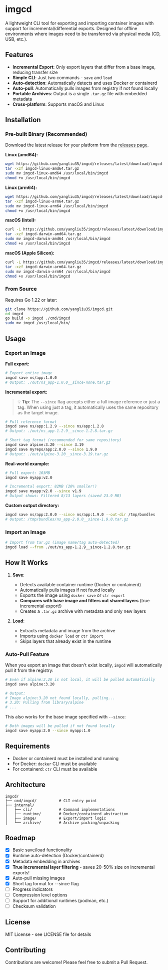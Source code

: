 # imgcd

A lightweight CLI tool for exporting and importing container images with support for incremental/differential exports. Designed for offline environments where images need to be transferred via physical media (CD, USB, etc.).

## Features

- **Incremental Export**: Only export layers that differ from a base image, reducing transfer size
- **Simple CLI**: Just two commands - `save` and `load`
- **Auto-detection**: Automatically detects and uses Docker or containerd
- **Auto-pull**: Automatically pulls images from registry if not found locally
- **Portable Archives**: Output is a single `.tar.gz` file with embedded metadata
- **Cross-platform**: Supports macOS and Linux

## Installation

### Pre-built Binary (Recommended)

Download the latest release for your platform from the [releases page](https://github.com/yangliu35/imgcd/releases).

**Linux (amd64):**
```bash
wget https://github.com/yangliu35/imgcd/releases/latest/download/imgcd-linux-amd64.tar.gz
tar -xzf imgcd-linux-amd64.tar.gz
sudo mv imgcd-linux-amd64 /usr/local/bin/imgcd
chmod +x /usr/local/bin/imgcd
```

**Linux (arm64):**
```bash
wget https://github.com/yangliu35/imgcd/releases/latest/download/imgcd-linux-arm64.tar.gz
tar -xzf imgcd-linux-arm64.tar.gz
sudo mv imgcd-linux-arm64 /usr/local/bin/imgcd
chmod +x /usr/local/bin/imgcd
```

**macOS (Intel):**
```bash
curl -L https://github.com/yangliu35/imgcd/releases/latest/download/imgcd-darwin-amd64.tar.gz -o imgcd-darwin-amd64.tar.gz
tar -xzf imgcd-darwin-amd64.tar.gz
sudo mv imgcd-darwin-amd64 /usr/local/bin/imgcd
chmod +x /usr/local/bin/imgcd
```

**macOS (Apple Silicon):**
```bash
curl -L https://github.com/yangliu35/imgcd/releases/latest/download/imgcd-darwin-arm64.tar.gz -o imgcd-darwin-arm64.tar.gz
tar -xzf imgcd-darwin-arm64.tar.gz
sudo mv imgcd-darwin-arm64 /usr/local/bin/imgcd
chmod +x /usr/local/bin/imgcd
```

### From Source

Requires Go 1.22 or later:

```bash
git clone https://github.com/yangliu35/imgcd.git
cd imgcd
go build -o imgcd ./cmd/imgcd
sudo mv imgcd /usr/local/bin/
```

## Usage

### Export an Image

**Full export:**
```bash
# Export entire image
imgcd save ns/app:1.0.0
# Output: ./out/ns_app-1.0.0__since-none.tar.gz
```

**Incremental export:**

> 💡 **Tip**: The `--since` flag accepts either a full image reference or just a tag. When using just a tag, it automatically uses the same repository as the target image.

```bash
# Full reference format
imgcd save ns/app:1.2.9 --since ns/app:1.2.8
# Output: ./out/ns_app-1.2.9__since-1.2.8.tar.gz

# Short tag format (recommended for same repository)
imgcd save alpine:3.20 --since 3.19
imgcd save myrepo/app:2.0.0 --since 1.9.0
# Output: ./out/alpine-3.20__since-3.19.tar.gz
```

**Real-world example:**
```bash
# Full export: 103MB
imgcd save myapp:v2.0

# Incremental export: 82MB (20% smaller!)
imgcd save myapp:v2.0 --since v1.9
# Output shows: Filtered 8/13 layers (saved 23.9 MB)
```

**Custom output directory:**
```bash
imgcd save ns/app:2.0.0 --since ns/app:1.9.0 --out-dir /tmp/bundles
# Output: /tmp/bundles/ns_app-2.0.0__since-1.9.0.tar.gz
```

### Import an Image

```bash
# Import from tar.gz (image name/tag auto-detected)
imgcd load --from ./out/ns_app-1.2.9__since-1.2.8.tar.gz
```

## How It Works

1. **Save**:
   - Detects available container runtime (Docker or containerd)
   - Automatically pulls images if not found locally
   - Exports the image using `docker save` or `ctr export`
   - **Compares with base image and filters out shared layers** (true incremental export!)
   - Creates a `.tar.gz` archive with metadata and only new layers

2. **Load**:
   - Extracts metadata and image from the archive
   - Imports using `docker load` or `ctr import`
   - Skips layers that already exist in the runtime

### Auto-Pull Feature

When you export an image that doesn't exist locally, `imgcd` will automatically pull it from the registry:

```bash
# Even if alpine:3.20 is not local, it will be pulled automatically
imgcd save alpine:3.20

# Output:
# Image alpine:3.20 not found locally, pulling...
# 3.20: Pulling from library/alpine
# ...
```

This also works for the base image specified with `--since`:

```bash
# Both images will be pulled if not found locally
imgcd save myapp:2.0 --since myapp:1.0
```

## Requirements

- Docker or containerd must be installed and running
- For Docker: `docker` CLI must be available
- For containerd: `ctr` CLI must be available

## Architecture

```
imgcd/
├── cmd/imgcd/          # CLI entry point
├── internal/
│   ├── cli/            # Command implementations
│   ├── runtime/        # Docker/containerd abstraction
│   ├── image/          # Export/import logic
│   └── archive/        # Archive packing/unpacking
```

## Roadmap

- [x] Basic save/load functionality
- [x] Runtime auto-detection (Docker/containerd)
- [x] Metadata embedding in archives
- [x] **True incremental layer filtering** - saves 20-50% size on incremental exports!
- [x] Auto-pull missing images
- [x] Short tag format for --since flag
- [ ] Progress indicators
- [ ] Compression level options
- [ ] Support for additional runtimes (podman, etc.)
- [ ] Checksum validation

## License

MIT License - see LICENSE file for details

## Contributing

Contributions are welcome! Please feel free to submit a Pull Request.
